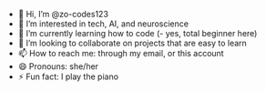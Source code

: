 - 👋 Hi, I’m @zo-codes123
- 👀 I’m interested in tech, AI, and neuroscience
- 🌱 I’m currently learning how to code (- yes, total beginner here)
- 💞️ I’m looking to collaborate on projects that are easy to learn
- 📫 How to reach me: through my email, or this account
- 😄 Pronouns: she/her
- ⚡ Fun fact: I play the piano

<!---
zo-codes123/zo-codes123 is a ✨ special ✨ repository because its `README.md` (this file) appears on your GitHub profile.
You can click the Preview link to take a look at your changes.
--->
